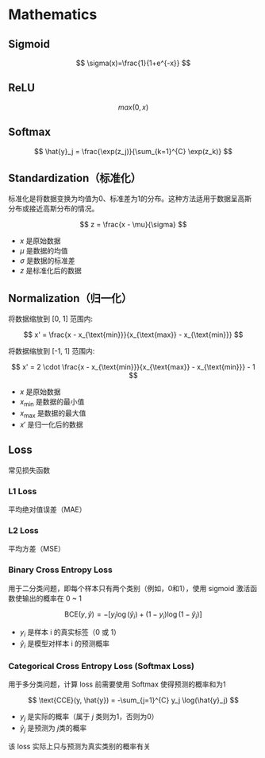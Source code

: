 # Mathematics

## Sigmoid

$$
\sigma(x)=\frac{1}{1+e^{-x}}
$$

## ReLU

$$
max(0,x)
$$

## Softmax

$$
\hat{y}_j = \frac{\exp(z_j)}{\sum_{k=1}^{C} \exp(z_k)}
$$

## Standardization（标准化）

标准化是将数据变换为均值为0、标准差为1的分布。这种方法适用于数据呈高斯分布或接近高斯分布的情况。

$$
z = \frac{x - \mu}{\sigma}
$$

- $x$ 是原始数据
- $μ$ 是数据的均值
- $σ$ 是数据的标准差
- $z$ 是标准化后的数据

## Normalization（归一化）

将数据缩放到 [0, 1] 范围内:

$$
x' = \frac{x - x_{\text{min}}}{x_{\text{max}} - x_{\text{min}}}
$$

将数据缩放到 [-1, 1] 范围内:

$$
x' = 2 \cdot \frac{x - x_{\text{min}}}{x_{\text{max}} - x_{\text{min}}} - 1
$$

- $x$ 是原始数据
- $x_{\text{min}}$ 是数据的最小值
- $x_{\text{max}}$ 是数据的最大值
- $x'$ 是归一化后的数据

## Loss

常见损失函数

### L1 Loss

平均绝对值误差（MAE）

### L2 Loss

平均方差（MSE）

### Binary Cross Entropy Loss

用于二分类问题，即每个样本只有两个类别（例如，0和1），使用 sigmoid 激活函数使输出的概率在 0 ~ 1

$$
\text{BCE}(y, \hat{y}) = -\left[ y_i \log(\hat{y}_i) + (1 - y_i) \log(1 - \hat{y}_i) \right]
$$

- $y_i$ 是样本 i 的真实标签（0 或 1）
- $\hat{y}_i$ 是模型对样本 i 的预测概率

### Categorical Cross Entropy Loss (Softmax Loss)

用于多分类问题，计算 loss 前需要使用 Softmax 使得预测的概率和为1

$$
\text{CCE}(y, \hat{y}) = -\sum_{j=1}^{C} y_j \log(\hat{y}_j)
$$

- $y_j$ 是实际的概率（属于 $j$ 类则为1，否则为0）
- $\hat{y}_j$ 是预测为 $j$类的概率
  
该 loss 实际上只与预测为真实类别的概率有关
